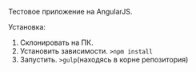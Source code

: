 Тестовое приложение на AngularJS.

Установка:
1. Склонировать на ПК.
2. Установить зависимости. <code>\>npm install</code>
3. Запустить. <code>\>gulp</code>(находясь в корне репозитория)
